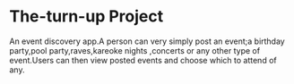 # The-turn-up Project
An event discovery app.A person can very simply post an event;a birthday party,pool party,raves,kareoke nights
,concerts or any other type of event.Users can then view posted events and choose which to attend of any.
